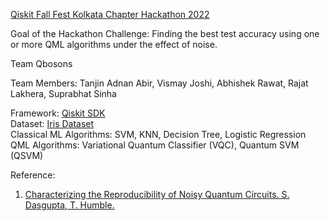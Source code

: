 [Qiskit Fall Fest Kolkata Chapter Hackathon 2022](https://qiskit.org/events/fall-fest/)  

Goal of the Hackathon Challenge: Finding the best test accuracy using one or more QML algorithms under the effect of noise.  

Team Qbosons

Team Members: Tanjin Adnan Abir, Vismay Joshi, Abhishek Rawat, Rajat Lakhera, Suprabhat Sinha

Framework: [Qiskit SDK](https://qiskit.org/)  
Dataset: [Iris Dataset](https://archive.ics.uci.edu/ml/datasets/iris)  
Classical ML Algorithms: SVM, KNN, Decision Tree, Logistic Regression  
QML Algorithms: Variational Quantum Classifier (VQC), Quantum SVM (QSVM)  

Reference:
1. [Characterizing the Reproducibility of Noisy Quantum Circuits. S. Dasgupta, T. Humble.](https://www.mdpi.com/1099-4300/24/2/244)
